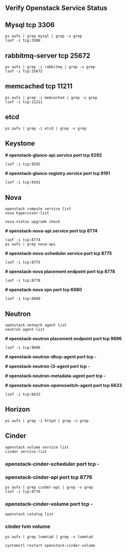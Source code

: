 ## Verify  Openstack Service Status

## Mysql tcp 3306
```
ps aufx | grep mysql | grep -v grep
lsof -i tcp:3306
```

## rabbitmq-server tcp 25672
```
ps aufx | grep -i rabbitmq | grep -v grep
lsof -i tcp:25672
```
## memcached tcp 11211
```
ps aufx | grep -i memcached | grep -v grep
lsof -i tcp:11211
```
## etcd
```
ps aufx | grep -i etcd | grep -v grep
```

## Keystone


**# openstack-glance-api.service port tcp 9292**  

```
lsof -i tcp:9292
```

**# openstack-glance-registry.service port tcp 9191**  

```
lsof -i tcp:9191
```

## Nova

```
openstack compute service list
nova hypervisor-list

nova-status upgrade check  
```

**# openstack-nova-api.service port tcp 8774**

```
lsof -i tcp:8774
ps aufx | grep nova-api
```

**# openstack-nova-scheduler.service port tcp 8775**

```
lsof -i tcp:8775
```

**# openstack-nova placement endpoint port tcp 8778**

```
lsof -i tcp:8778
```

**# openstack-nova vpn port tcp 6080**

```
lsof -i tcp:6080
```




## Neutron

```
openstack network agent list
neutron agent-list
```

**# openstack-neutron placement endpoint port tcp 9696**
```
lsof -i tcp:9696
```


**# openstack-neutron-dhcp-agent port tcp -**

**# openstack-neutron-l3-agent port tcp -**

**# openstack-neutron-metadata-agent port tcp -**

**# openstack-neutron-openvswitch-agent port tcp 6633**

```
lsof -i tcp:6633
```

## Horizon

```
ps aufx | grep -i httpd | grep -v grep
```


## Cinder

```
openstack volume service list
cinder service-list
```

### openstack-cinder-scheduler port tcp -

### openstack-cinder-api port tcp 8776

```
ps aufx | grep cinder-api | grep -v grep
lsof -i tcp:8776
```

### openstack-cinder-volume port tcp -

```
openstack catalog list  
```

### cinder lvm volume
```
ps aufx | grep lvmetad | grep -v lvmetad
```

```
systemctl restart openstack-cinder-volume
```

    
